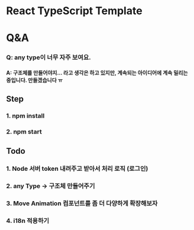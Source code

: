# React TypeScript Template

# Q&A

### Q: any type이 너무 자주 보여요.

#### A: 구조체를 만들어야지... 라고 생각은 하고 있지만, 계속되는 아이디어에 계속 밀리는 중입니다. 만들겠습니다 ㅠ

## Step

### 1. npm install

### 2. npm start

## Todo

### 1. Node 서버 token 내려주고 받아서 처리 로직 (로그인)

### 2. any Type -> 구조체 만들어주기

### 3. Move Animation 컴포넌트를 좀 더 다양하게 확장해보자

### 4. i18n 적용하기
